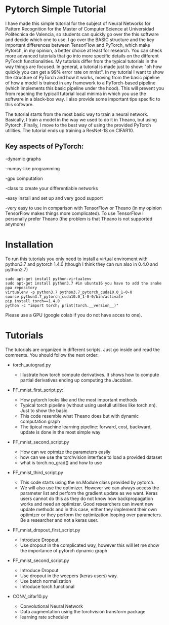 # Pytorch Simple Tutorial

I have made this simple tutorial for the subject of Neural Networks for Pattern Recognition for the Master of Computer Science at Universidad Politécnica de Valencia, so students can quickly go over the  this software and decide which one to use. I go over the BASIC structure and the key important differences between TensorFlow and PyTorch, which make Pytorch, in my opinion, a better choice at least for research. You can check more advanced tutorials that go into more specific details on the different PyTorch functionalities. My tutorials differ from the typical tutorials in the way things are focused. In general, a tutorial is made just to show: "oh how quickly you can get a 99% error rate on mnist". In my tutorial I want to show the structure of PyTorch and how it works, moving from the basic pipeline of how a model is trained in any framework to a PyTorch-based pipeline (which implements this basic pipeline under the hood). This will prevent you from reaching the typicall tutorial local minima in which you use the software in a black-box way. I also provide some important tips specific to this software. 

The tutorial starts from the most basic way to train a neural network. Basically, I train a model in the way we used to do it in Theano, but using Pytorch. Finally, I move to the best way of using the provided PyTorch utilities. The tutorial ends up training a ResNet-18 on CIFAR10.

## Key aspects of PyTorch:

-dynamic graphs

-numpy-like programming

-gpu computation

-class to create your differentiable networks

-easy install and set up and very good support

-very easy to use in comparison with TensorFlow or Theano (in my opinion TensorFlow makes things more complicated). To use TensorFlow I personally prefer Theano (the problem is that Theano is not supported anymore)


# Installation

To run this tutorials you only need to install a virtual enviroment with python3.7 and pytorch 1.4.0 (though I think they can run also in 0.4.0 and python2.7)

```
sudo apt-get install python-virtualenv
sudo apt-get install python3.7 #in ubuntu16 you have to add the snake ppa repository
virtualenv -p python3.7 python3.7_pytorch_cuda10.0_1-0-0
source python3.7_pytorch_cuda10.0_1-0-0/bin/activate
pip install torch==1.4.0
python -c "import torch; print(torch.__version__)"
```
Please use a GPU (google colab if you do not have acces to one).
# Tutorials

The tutorials are organized in different scripts. Just go inside and read the comments. You should follow the next order:

* torch_autograd.py
  * Illustrate how torch compute derivatives. It shows how to compute partial derivatives ending up computing the Jacobian.

* FF_mnist_first_script.py:
    + How pytorch looks like and the most important methods
    + Typical torch pipeline (without using usefull utilities like torch.nn). Just to show the basic
    + This code resemble what Theano does but with dynamic computation graph
    + The tipical machine learning pipeline: forward, cost, backward, update is done in the most simple way

*  FF_mnist_second_script.py
    + How can we optmize the parameters easily
    + how can we use the torchvision interface to load a provided dataset
    + what is torch.no_grad() and how to use

* FF_mnist_third_script.py
    + This code starts using the nn.Module class provided by pytorch.
    + We will also use the optimizer. However we can always access the parameter list and perform the gradient update as we want. Keras users cannot do this as they do not know how backpropagation works and need an optimizer. Good researchers can invent new update methods and in this case, either they implement their own optimizer or they perform the optimization looping over parameters. Be a researcher and not a keras user.

* FF_mnist_dropout_first_script.py
    + Introduce Dropout
    + Use dropout in the complicated way, however this will let me show the importance of pytorch dynamic graph
  
*  FF_mnist_second_script.py
    + Introduce Dropout
    + Use dropout in the weepers (keras users) way.
    + Use batch normalization
    + Introduce torch.functional

* CONV_cifar10.py
    + Convolutional Neural Network
    + Data augmentation using the torchvision transform package
    + learning rate scheduler







